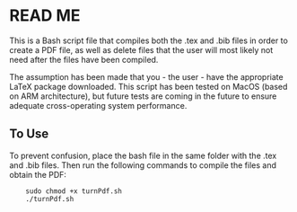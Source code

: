 # READ ME

This is a Bash script file that compiles both the .tex and .bib files in order to create a PDF file, as well as delete files that the user will most likely not need after the files have been compiled. 

The assumption has been made that you - the user - have the appropriate LaTeX package downloaded. This script has been tested on MacOS (based on ARM architecture), but future tests are coming in the future to ensure adequate cross-operating system performance.

## To Use
To prevent confusion, place the bash file in the same folder with the .tex and .bib files. Then run the following commands to compile the files and obtain the PDF:
```
	sudo chmod +x turnPdf.sh
	./turnPdf.sh
```
